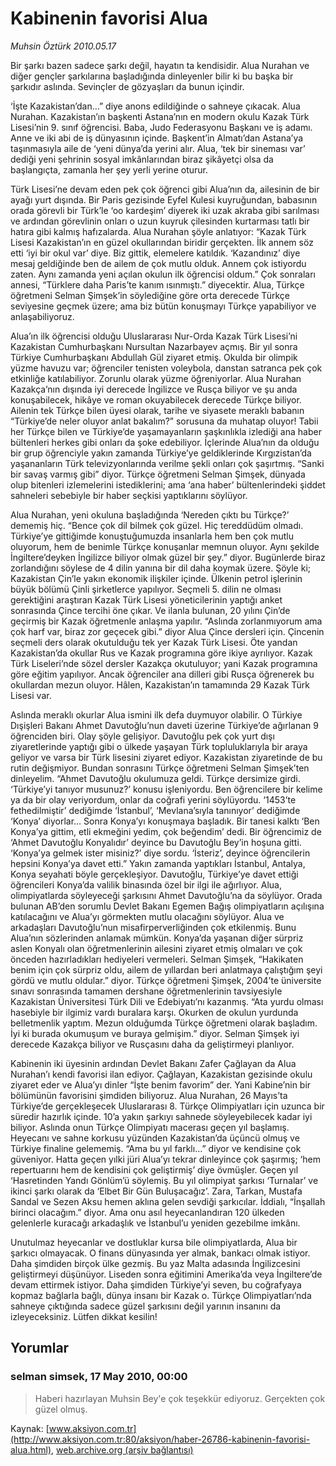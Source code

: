 # Kabinenin favorisi Alua

*Muhsin Öztürk 2010.05.17*

<div class="news-detail-text-todays">
 <div>
 </div>
 <div>
 </div>
 <div id="newsSpot">
  <font class="detail-spot">
   Bir şarkı bazen sadece şarkı değil, hayatın ta kendisidir. Alua Nurahan ve diğer gençler şarkılarına başladığında dinleyenler bilir ki bu başka bir şarkıdır aslında. Sevinçler de gözyaşları da bunun içindir.
  </font>
 </div>
 <div id="newsText">
  <font class="detail-text">
   <p class="MsoNormal">
    ‘İşte Kazakistan’dan…” diye anons edildiğinde o sahneye çıkacak. Alua Nurahan. Kazakistan’ın başkenti Astana’nın en modern okulu Kazak Türk Lisesi’nin 9. sınıf öğrencisi. Baba, Judo Federasyonu Başkanı ve iş adamı. Anne ve iki abi de iş dünyasının içinde. Başkent’in Almatı’dan Astana’ya taşınmasıyla aile de ‘yeni dünya’da yerini alır. Alua, ‘tek bir sineması var’ dediği yeni şehrinin sosyal imkânlarından biraz şikâyetçi olsa da başlangıçta, zamanla her şey yerli yerine oturur.
   </p>
   <p class="MsoNormal">
    Türk Lisesi’ne devam eden pek çok öğrenci gibi Alua’nın da, ailesinin de bir ayağı yurt dışında. Bir Paris gezisinde Eyfel Kulesi kuyruğundan, babasının orada görevli bir Türk’le ‘oo kardeşim’ diyerek iki uzak akraba gibi sarılması ve ardından görevlinin onları o uzun kuyruk çilesinden kurtarması tatlı bir hatıra gibi kalmış hafızalarda. Alua Nurahan şöyle anlatıyor: “Kazak Türk Lisesi Kazakistan’ın en güzel okullarından biridir gerçekten. İlk annem söz etti ‘iyi bir okul var’ diye. Biz gittik, elemelere katıldık. ‘Kazandınız’ diye mesaj geldiğinde ben de ailem de çok mutlu olduk. Annem çok istiyordu zaten. Aynı zamanda yeni açılan okulun ilk öğrencisi oldum.” Çok sonraları annesi, “Türklere daha Paris’te kanım ısınmıştı.” diyecektir. Alua, Türkçe öğretmeni Selman Şimşek’in söylediğine göre orta derecede Türkçe seviyesine geçmek üzere; ama biz bütün konuşmayı Türkçe yapabiliyor ve anlaşabiliyoruz.
    <span>
    </span>
   </p>
   <p class="MsoNormal">
    Alua’ın ilk öğrencisi olduğu Uluslararası Nur-Orda Kazak Türk Lisesi’ni Kazakistan Cumhurbaşkanı Nursultan Nazarbayev açmış. Bir yıl sonra Türkiye Cumhurbaşkanı Abdullah Gül ziyaret etmiş. Okulda bir olimpik yüzme havuzu var; öğrenciler tenisten voleybola, danstan satranca pek çok etkinliğe katılabiliyor. Zorunlu olarak yüzme öğreniyorlar. Alua Nurahan Kazakça’nın dışında iyi derecede İngilizce ve Rusça biliyor ve şu anda konuşabilecek, hikâye ve roman okuyabilecek derecede Türkçe biliyor. Ailenin tek Türkçe bilen üyesi olarak, tarihe ve siyasete meraklı babanın “Türkiye’de neler oluyor anlat bakalım?” sorusuna da muhatap oluyor! Tabii her Türkçe bilen ve Türkiye’de yaşamayanların şaşkınlıkla izlediği ana haber bültenleri herkes gibi onları da şoke edebiliyor. İçlerinde Alua’nın da olduğu bir grup öğrenciyle yakın zamanda Türkiye’ye geldiklerinde Kırgızistan’da yaşananların Türk televizyonlarında verilme şekli onları çok şaşırtmış. “Sanki bir savaş varmış gibi” diyor. Türkçe öğretmeni Selman Şimşek, dünyada olup bitenleri izlemelerini istediklerini; ama ‘ana haber’ bültenlerindeki şiddet sahneleri sebebiyle bir haber seçkisi yaptıklarını söylüyor.
   </p>
   <p class="MsoNormal">
    Alua Nurahan, yeni okuluna başladığında ‘Nereden çıktı bu Türkçe?’ dememiş hiç. “Bence çok dil bilmek çok güzel. Hiç tereddüdüm olmadı. Türkiye’ye gittiğimde konuştuğumuzda insanlarla hem ben çok mutlu oluyorum, hem de benimle Türkçe konuşanlar memnun oluyor. Aynı şekilde İngiltere’deyken İngilizce biliyor olmak güzel bir şey.” diyor.
    <span>
    </span>
    Bugünlerde biraz zorlandığını söylese de 4 dilin yanına bir dil daha koymak üzere. Şöyle ki; Kazakistan Çin’le yakın ekonomik ilişkiler içinde. Ülkenin petrol işlerinin büyük bölümü Çinli şirketlerce yapılıyor. Seçmeli 5. dilin ne olması gerektiğini araştıran Kazak Türk Lisesi yöneticilerinin yaptığı anket sonrasında Çince tercihi öne çıkar. Ve ilanla bulunan, 20 yılını Çin’de geçirmiş bir Kazak öğretmenle anlaşma yapılır. “Aslında zorlanmıyorum ama çok harf var, biraz zor geçecek gibi.” diyor Alua Çince dersleri için.
    <span>
    </span>
    Çincenin seçmeli ders olarak okutulduğu tek yer Kazak Türk Lisesi. Öte yandan Kazakistan’da okullar Rus ve Kazak programına göre ikiye ayrılıyor. Kazak Türk Liseleri’nde sözel dersler Kazakça okutuluyor; yani Kazak programına göre eğitim yapılıyor. Ancak öğrenciler ana dilleri gibi Rusça öğrenerek bu okullardan mezun oluyor. Hâlen, Kazakistan’ın tamamında 29 Kazak Türk Lisesi var.
   </p>
   <p class="MsoNormal">
    Aslında meraklı okurlar Alua ismini ilk defa duymuyor olabilir. O Türkiye Dışişleri Bakanı Ahmet Davutoğlu’nun daveti üzerine Türkiye’de ağırlanan 9 öğrenciden biri. Olay şöyle gelişiyor. Davutoğlu pek çok yurt dışı ziyaretlerinde yaptığı gibi o ülkede yaşayan Türk topluluklarıyla bir araya geliyor ve varsa bir Türk lisesini ziyaret ediyor. Kazakistan ziyaretinde de bu rutin değişmiyor. Bundan sonrasını Türkçe öğretmeni Selman Şimşek’ten dinleyelim. “Ahmet Davutoğlu okulumuza geldi. Türkçe dersimize girdi. ‘Türkiye’yi tanıyor musunuz?’ konusu işleniyordu. Ben öğrencilere bir kelime ya da bir olay veriyordum, onlar da coğrafi yerini söylüyordu. ‘1453’te fethedilmiştir’ dediğimde ‘İstanbul’, ‘Mevlana’sıyla tanınıyor’ dediğimde ‘Konya’ diyorlar…
    <span>
    </span>
    Sonra Konya’yı konuşmaya başladık. Bir tanesi kalktı ‘Ben Konya’ya gittim, etli ekmeğini yedim, çok beğendim’ dedi. Bir öğrencimiz de ‘Ahmet Davutoğlu Konyalıdır’ deyince bu Davutoğlu Bey’in hoşuna gitti. ‘Konya’ya gelmek ister misiniz?’ diye sordu. ‘İsteriz’, deyince öğrencilerin hepsini Konya’ya davet etti.” Yakın zamanda yaptıkları İstanbul, Antalya, Konya seyahati böyle gerçekleşiyor. Davutoğlu, Türkiye’ye davet ettiği öğrencileri Konya’da valilik binasında özel bir ilgi ile ağırlıyor. Alua, olimpiyatlarda söyleyeceği şarkısını Ahmet Davutoğlu’na da söylüyor. Orada bulunan AB’den sorumlu Devlet Bakanı Egemen Bağış olimpiyatların açılışına katılacağını ve Alua’yı görmekten mutlu olacağını söylüyor. Alua ve arkadaşları Davutoğlu’nun misafirperverliğinden çok etkilenmiş. Bunu Alua’nın sözlerinden anlamak mümkün. Konya’da yaşanan diğer sürpriz aslen Konyalı olan öğretmenlerinin ailesini ziyaret etmiş olmaları ve çok önceden hazırladıkları hediyeleri vermeleri. Selman Şimşek, “Hakikaten benim için çok sürpriz oldu, ailem de yıllardan beri anlatmaya çalıştığım şeyi gördü ve mutlu oldular.” diyor. Türkçe öğretmeni Şimşek, 2004’te üniversite sınavı sonrasında tamamen dershane öğretmenlerinin tavsiyesiyle Kazakistan Üniversitesi Türk Dili ve Edebiyatı’nı kazanmış. “Ata yurdu olması hasebiyle bir ilgimiz vardı buralara karşı. Okurken de okulun yurdunda belletmenlik yaptım. Mezun olduğumda Türkçe öğretmeni olarak başladım. İyi ki burada okumuşum ve buraya gelmişim.” diyor. Selman Şimşek iyi derecede Kazakça biliyor ve Rusçasını daha da geliştirmeyi planlıyor.
   </p>
   <p class="MsoNormal">
    Kabinenin iki üyesinin ardından Devlet Bakanı Zafer Çağlayan da Alua Nurahan’ı kendi favorisi ilan ediyor. Çağlayan, Kazakistan gezisinde okulu ziyaret eder ve Alua’yı dinler “İşte benim favorim” der. Yani Kabine’nin bir bölümünün favorisini şimdiden biliyoruz.
    <span>
    </span>
    Alua Nurahan, 26 Mayıs’ta Türkiye’de gerçekleşecek Uluslararası 8. Türkçe Olimpiyatları için uzunca bir süredir hazırlık içinde. 10’a yakın şarkıyı sahnede söyleyebilecek kadar iyi biliyor. Aslında onun Türkçe Olimpiyatı macerası geçen yıl başlamış. Heyecanı ve sahne korkusu yüzünden Kazakistan’da üçüncü olmuş ve Türkiye finaline gelememiş. “Ama bu yıl farklı…” diyor ve kendisine çok güveniyor. Hatta geçen yılki jüri Alua’yı tekrar dinleyince çok şaşırmış; ‘hem repertuarını hem de kendisini çok geliştirmiş’ diye övmüşler. Geçen yıl ‘Hasretinden Yandı Gönlüm’ü söylemiş. Bu yıl olimpiyat şarkısı ‘Turnalar’ ve ikinci şarkı olarak da ‘Elbet Bir Gün Buluşacağız’. Zara, Tarkan, Mustafa Sandal ve Sezen Aksu hemen aklına gelen sevdiği şarkıcılar. İddialı, “İnşallah birinci olacağım.” diyor. Ama onu asıl heyecanlandıran 120 ülkeden gelenlerle kuracağı arkadaşlık ve İstanbul’u yeniden gezebilme imkânı.
   </p>
   <p class="MsoNormal">
    Unutulmaz heyecanlar ve dostluklar kursa bile olimpiyatlarda, Alua bir şarkıcı olmayacak. O finans dünyasında yer almak, bankacı olmak istiyor. Daha şimdiden birçok ülke gezmiş. Bu yaz Malta adasında İngilizcesini geliştirmeyi düşünüyor. Liseden sonra eğitimini Amerika’da veya İngiltere’de devam ettirmek istiyor. Daha şimdiden Türkiye’yi seven, bu coğrafyaya kopmaz bağlarla bağlı, dünya insanı bir Kazak o. Türkçe Olimpiyatları’nda sahneye çıktığında sadece güzel şarkısını değil yarının insanını da izleyeceksiniz. Lütfen dikkat kesilin!
   </p>
  </font>
 </div>
 <div>
 </div>
 <div>
 </div>
</div>


## Yorumlar

### selman simsek, 17 May 2010, 00:00
> Haberi hazırlayan Muhsin Bey'e çok teşekkür ediyoruz. Gerçekten çok güzel olmuş.

Kaynak: [www.aksiyon.com.tr](http://www.aksiyon.com.tr:80/aksiyon/haber-26786-kabinenin-favorisi-alua.html), [web.archive.org (arşiv bağlantısı)](http://web.archive.org/web/20121125062028/http://www.aksiyon.com.tr:80/aksiyon/haber-26786-kabinenin-favorisi-alua.html)
